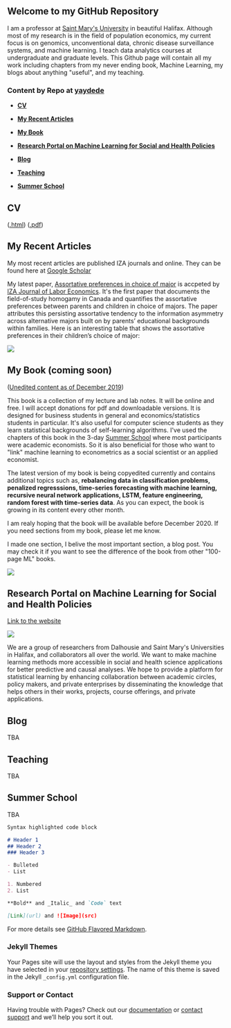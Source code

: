 ## Welcome to my GitHub Repository

I am a professor at [Saint Mary's University](https://smu.ca) in beautiful Halifax.  Although most of my research is in the field of population economics, my current focus is on genomics, unconventional data, chronic disease surveillance systems, and machine learning.  I teach data analytics courses at undergraduate and graduate levels. This Github page will contain all my work including chapters from my never ending book, Machine Learning, my blogs about anything "useful", and my teaching.

### Content by Repo at [yaydede](https://github.com/yaydede)
* [**CV**](#head1234)

* [**My Recent Articles**](#head1224)
  
* [**My Book**](#head1235) 
  
* [**Research Portal on Machine Learning for Social and Health Policies**](#head1236) 
  
* [**Blog**](#head1237) 
  
* [**Teaching**](#head1238) 
  
* [**Summer School**](#head1239) 


## <a name="head1234"></a>CV

([.html](https://raw.githack.com/yaydede/Credentials/main/CV2.html)) 
([.pdf](https://raw.githack.com/yaydede/Credentials/main/CV2.pdf)) 
  
## <a name="head1224"></a>My Recent Articles
My most recent articles are published IZA journals and online.  They can be found here at [Google Scholar](https://raw.githack.com/yaydede/MLportal/main/MLportal.png) 

My latest paper, [Assortative preferences in choice of major](https://content.sciendo.com/view/journals/izajole/9/1/article-20200006.xml) is accpeted by [IZA Journal of Labor Economics](https://content.sciendo.com/view/journals/izajole/izajole-overview.xml).  It's the first paper that documents the field-of-study homogamy in Canada and quantifies the assortative preferences between parents and children in choice of majors. The paper attributes this persisting assortative tendency to the information asymmetry across alternative majors built on by parents’ educational backgrounds within families.  Here is an interesting table that shows the assortative preferences in their children’s choice of major:  
  
![](https://raw.githack.com/yaydede/Articles/main/FSA.png)

  
## <a name="head1235"></a>My Book (coming soon)
([Unedited content as of December 2019](https://raw.githack.com/yaydede/MLBook/main/index.html))
  
This book is a collection of my lecture and lab notes.  It will be online and free.  I will accept donations for pdf and downloadable versions.  It is designed for business students in general and economics/statistics students in particular.  It's also useful for computer science students as they learn statistical backgrounds of self-learning algorithms.  I've used the chapters of this book in the 3-day [Summer School](https://sites.google.com/view/mlportal/online-events?authuser=0) where most participants were academic economists.  So it is also beneficial for those who want to "link" machine learning to econometrics as a social scientist or an applied economist. 
  
The latest version of my book is being copyedited currently and contains additional topics such as, **rebalancing data in classification problems, penalized regresssions, time-series forecasting with machine learning, recursive neural network applications, LSTM, feature engineering, random forest with time-series data**.  As you can expect, the book is growing in its content every other month.  

I am realy hoping that the book will be available before December 2020.  If you need sections from my book, please let me know.

I made one section, I belive the most important section, a blog post.  You may check it if you want to see the difference of the book from other "100-page ML" books.  
  
![](https://raw.githack.com/yaydede/MLBook/main/coverpage2.png)

## <a name="head1236"></a>Research Portal on Machine Learning for Social and Health Policies
[Link to the website](https://sites.google.com/view/mlportal/home) 
    
![](https://raw.githack.com/yaydede/MLportal/main/MLportal.png)
  
We are a group of researchers from Dalhousie and Saint Mary's Universities in Halifax, and collaborators all over the world.  We want to make machine learning methods more accessible in social and health science applications for better predictive and causal analyses.   We hope to provide a platform for statistical learning by enhancing collaboration between academic circles, policy makers, and private enterprises by disseminating the knowledge that helps others in their works, projects, course offerings, and private applications.

## <a name="head1237"></a>Blog
TBA
## <a name="head1238"></a>Teaching
TBA
## <a name="head1239"></a>Summer School
TBA




```markdown
Syntax highlighted code block

# Header 1
## Header 2
### Header 3

- Bulleted
- List

1. Numbered
2. List

**Bold** and _Italic_ and `Code` text

[Link](url) and ![Image](src)
```

For more details see [GitHub Flavored Markdown](https://guides.github.com/features/mastering-markdown/).

### Jekyll Themes

Your Pages site will use the layout and styles from the Jekyll theme you have selected in your [repository settings](https://github.com/yaydede/Yigit_Aydede/settings). The name of this theme is saved in the Jekyll `_config.yml` configuration file.

### Support or Contact

Having trouble with Pages? Check out our [documentation](https://docs.github.com/categories/github-pages-basics/) or [contact support](https://github.com/contact) and we’ll help you sort it out.
